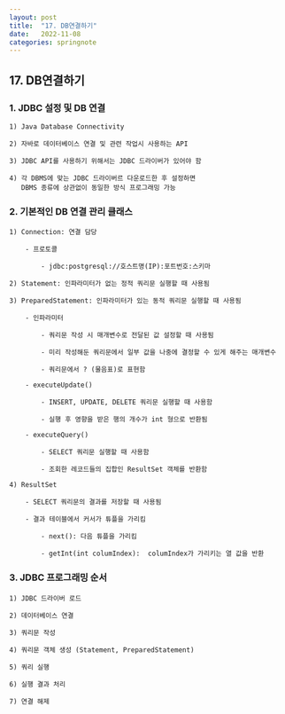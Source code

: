 ```yaml
---
layout: post
title:  "17. DB연결하기"
date:   2022-11-08
categories: springnote
---
```


## 17. DB연결하기

### 1. JDBC 설정 및 DB 연결 

    1) Java Database Connectivity

    2) 자바로 데이터베이스 연결 및 관련 작업시 사용하는 API 

    3) JDBC API를 사용하기 위해서는 JDBC 드라이버가 있어야 함

    4) 각 DBMS에 맞는 JDBC 드라이버르 다운로드한 후 설정하면
       DBMS 종류에 상관없이 동일한 방식 프로그래밍 가능

### 2. 기본적인 DB 연결 관리 클래스 

    1) Connection: 연결 담당

        - 프로토콜

            - jdbc:postgresql://호스트명(IP):포트번호:스키마

    2) Statement: 인파라미터가 없는 정적 쿼리문 실행할 때 사용됨

    3) PreparedStatement: 인파라미터가 있는 동적 쿼리문 실행할 때 사용됨 

        - 인파라미터

            - 쿼리문 작성 시 매개변수로 전달된 값 설정할 때 사용됨 

            - 미리 작성해둔 쿼리문에서 일부 값을 나중에 결정할 수 있게 해주는 매개변수    

            - 쿼리문에서 ? (물음표)로 표현함    

        - executeUpdate()

            - INSERT, UPDATE, DELETE 쿼리문 실행할 때 사용함 

            - 실행 후 영향을 받은 행의 개수가 int 형으로 반환됨

        - executeQuery()

            - SELECT 쿼리문 실행할 때 사용함

            - 조회한 레코드들의 집합인 ResultSet 객체를 반환함                         
                           
    4) ResultSet

        - SELECT 쿼리문의 결과를 저장할 때 사용됨

        - 결과 테이블에서 커서가 튜플을 가리킴

            - next(): 다음 튜플을 가리킴 

            - getInt(int columIndex):  columIndex가 가리키는 열 값을 반환

### 3. JDBC 프로그래밍 순서 

    1) JDBC 드라이버 로드 

    2) 데이터베이스 연결

    3) 쿼리문 작성

    4) 쿼리문 객체 생성 (Statement, PreparedStatement)    

    5) 쿼리 실행

    6) 실행 결과 처리 

    7) 연결 해제 
